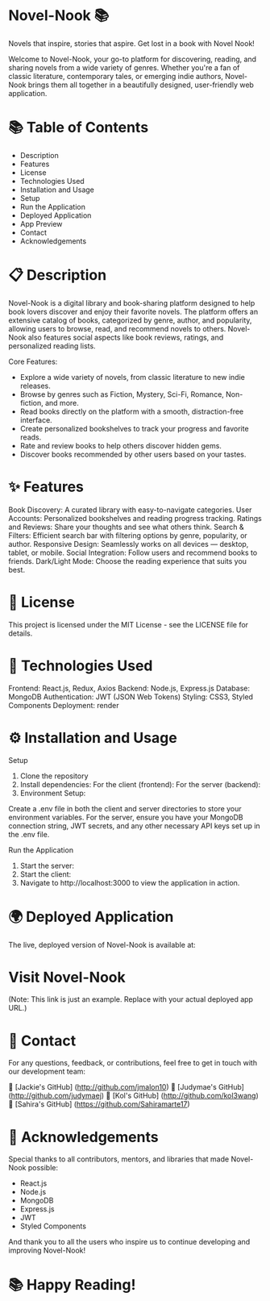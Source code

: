 # Novel-Nook 📚
Novels that inspire, stories that aspire. Get lost in a book with Novel Nook!

Welcome to Novel-Nook, your go-to platform for discovering, reading, and sharing novels from a wide variety of genres. Whether you're a fan of classic literature, contemporary tales, or emerging indie authors, Novel-Nook brings them all together in a beautifully designed, user-friendly web application.

# 📚 Table of Contents
* Description
* Features
* License
* Technologies Used
* Installation and Usage
* Setup
* Run the Application
* Deployed Application
* App Preview
* Contact
* Acknowledgements

# 📋 Description
Novel-Nook is a digital library and book-sharing platform designed to help book lovers discover and enjoy their favorite novels. The platform offers an extensive catalog of books, categorized by genre, author, and popularity, allowing users to browse, read, and recommend novels to others. Novel-Nook also features social aspects like book reviews, ratings, and personalized reading lists.

Core Features:

* Explore a wide variety of novels, from classic literature to new indie releases.
* Browse by genres such as Fiction, Mystery, Sci-Fi, Romance, Non-fiction, and more.
* Read books directly on the platform with a smooth, distraction-free interface.
* Create personalized bookshelves to track your progress and favorite reads.
* Rate and review books to help others discover hidden gems.
* Discover books recommended by other users based on your tastes.

# ✨ Features
Book Discovery: A curated library with easy-to-navigate categories.
User Accounts: Personalized bookshelves and reading progress tracking.
Ratings and Reviews: Share your thoughts and see what others think.
Search & Filters: Efficient search bar with filtering options by genre, popularity, or author.
Responsive Design: Seamlessly works on all devices — desktop, tablet, or mobile.
Social Integration: Follow users and recommend books to friends.
Dark/Light Mode: Choose the reading experience that suits you best.

# 📝 License
This project is licensed under the MIT License - see the LICENSE file for details.

# 🔧 Technologies Used
Frontend: React.js, Redux, Axios
Backend: Node.js, Express.js
Database: MongoDB
Authentication: JWT (JSON Web Tokens)
Styling: CSS3, Styled Components
Deployment: render

# ⚙️ Installation and Usage

Setup
1) Clone the repository
2) Install dependencies:
    For the client (frontend):
    For the server (backend):
3) Environment Setup:

Create a .env file in both the client and server directories to store your environment variables.
For the server, ensure you have your MongoDB connection string, JWT secrets, and any other necessary API keys set up in the .env file.

Run the Application
1) Start the server:
2) Start the client:
3) Navigate to http://localhost:3000 to view the application in action.

# 🌍 Deployed Application
The live, deployed version of Novel-Nook is available at:

# Visit Novel-Nook
(Note: This link is just an example. Replace with your actual deployed app URL.)

# 📣 Contact
For any questions, feedback, or contributions, feel free to get in touch with our development team:

📕 [Jackie's GitHub] (http://github.com/jmalon10)
📙 [Judymae's GitHub] (http://github.com/judymaej)
📗 [Kol's GitHub] (http://github.com/kol3wang)
📘 [Sahira's GitHub] (https://github.com/Sahiramarte17)

# 🤝 Acknowledgements
Special thanks to all contributors, mentors, and libraries that made Novel-Nook possible:

* React.js
* Node.js
* MongoDB
* Express.js
* JWT
* Styled Components

And thank you to all the users who inspire us to continue developing and improving Novel-Nook!

# 📚 Happy Reading!





